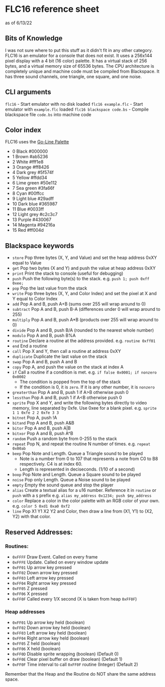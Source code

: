 # FLC16 reference sheet
as of 6/13/22

## Bits of Knowledge
I was not sure where to put this stuff as it didn't fit in any other category.  
FLC16 is an emulator for a console that does not exist. It uses a 256x144 pixel display with a 4 bit (16 color) palette. 
It has a virtual stack of 256 bytes, and a virtual memory size of 65536 bytes. 
The CPU architecture is completely unique and machine code must be compiled from Blackspace.
It has three sound channels, one triangle, one square, and one noise.

## CLI arguments
`flc16` - Start emulator with no disk loaded
`flc16 example.flc` - Start emulator with `example.flc` loaded
`flc16 blackspace code.bs` - Compile blackspace file `code.bs` into machine code

## Color index
FLC16 uses the [Go-Line Palette](https://lospec.com/palette-list/go-line)

* 0 Black #000000
* 1 Brown #ab5236
* 2 White #fff1e8
* 3 Orange #ff8426
* 4 Dark grey #5f574f
* 5 Yellow #ffdd34
* 6 Lime green #50e112
* 7 Sea green #3fa66f
* 8 Cyan #00ffcc
* 9 Light blue #29adff
* 10 Dark blue #365987
* 11 Blue #0033ff
* 12 Light grey #c2c3c7
* 13 Purple #430067
* 14 Magenta #94216a
* 15 Red #ff004d

## Blackspace keywords
* `store` Pop three bytes (X, Y, and Value) and set the heap address 0xXY equal to Value
* `get` Pop two bytes (X and Y) and push the value at heap address 0xXY
* `print` Print the stack to console (useful for debugging)
* `push` Push the following byte(s) to the stack. e.g. `push 1; push 0xff 0xee;`
* `pop` Pop the last value from the stack
* `write` Pop three bytes (X, Y, and Color Index) and set the pixel at X and Y equal to Color Index
* `add` Pop A and B, push A+B (sums over 255 will wrap around to 0)
* `subtract` Pop A and B, push B-A (differences under 0 will wrap around to 255)
* `multiply` Pop A and B, push A\*B (products over 255 will wrap around to 0)
* `divide` Pop A and B, push B/A (rounded to the nearest whole number)
* `modulo` Pop A and B, push B%A
* `routine` Declare a routine at the address provided. e.g. `routine 0xff01`
* `end` End a routine
* `call` Pop X and Y, then call a routine at address 0xXY
* `duplicate` Duplicate the last value on the stack
* `swap` Pop A and B, push A and B
* `copy` Pop A, and push the value on the stack at index A
* `if` Call a routine if a condition is met. e.g. `if false 0x0001; if nonzero 0x0002`
    - The condition is popped from the top of the stack
    - If the condition is 0, it is `zero`. If it is any other number, it is `nonzero`
* `greaterthan` Pop A and B, push 1 if A\>B otherwise push 0
* `lessthan` Pop A and B, push 1 if A\<B otherwise push 0
* `sprite` Pop X and Y, and write the following bytes directly to video memory, line separated by 0xfe. Use 0xee for a blank pixel. e.g. `sprite 1 1 0xfe 2 2 0xfe 3 3`
* `bitnot` Pop A, push !A
* `bitand` Pop A and B, push A&B
* `bitor` Pop A and B, push A\|B
* `bitxor` Pop A and B, push A^B
* `random` Push a random byte from 0-255 to the stack
* `repeat` Pop N, and repeat the routine N number of times. e.g. `repeat 0x00ab`
* `beep` Pop Note and Length. Queue a Triangle sound to be played
	- Note is a number from 0 to 107 that represents a note from C0 to B8 respectively. C4 is at index 60.
	- Length is represented in deciseconds. (1/10 of a second)
* `boop` Pop Note and Length. Queue a Square sound to be played
* `noise` Pop only Length. Queue a Noise sound to be played
* `empty` Empty the sound queue and stop the player
* `alias` Create a textual alias for a u16 number. Reference it in `routine` or `push` with a `$` prefix e.g. `alias my_address 0x1234; push $my_address` 
* `color` Replace a color in the color palette with an RGB color of your own. e.g. `color 5 0xd1 0xa0 0xf2`
* `line` Pop X1 Y1 X2 Y2 and Color, then draw a line from (X1, Y1) to (X2, Y2) with that color.

## Reserved Addresses:
### Routines:
* `0xFFFF` Draw Event. Called on every frame
* `0xFFFE` Update. Called on every window update
* `0xFF01` Up arrow key pressed
* `0xFF02` Down arrow key pressed
* `0xFF03` Left arrow key pressed
* `0xFF04` Right arrow key pressed
* `0xFF05` Z pressed
* `0xFF06` X pressed
* `0xFF0F` Called every 1/X second (X is taken from heap `0xFF0F`)

### Heap addresses
* `0xFF01` Up arrow key held (boolean)
* `0xFF02` Down arrow key held (boolean)
* `0xFF03` Left arrow key held (boolean)
* `0xFF04` Right arrow key held (boolean)
* `0xFF05` Z held (boolean)
* `0xFF06` X held (boolean)
* `0xFF0D` Disable sprite wrapping (boolean) (Default 0)
* `0xFF0E` Clear pixel buffer on draw (boolean) (Default 1)
* `0xFF0F` Time interval to call `0xFF0F` routine (Integer) (Default 2)

Remember that the Heap and the Routine do NOT share the same address space.
